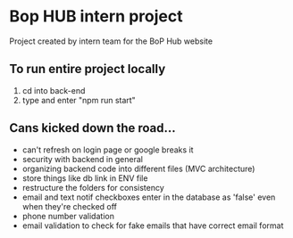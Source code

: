 # Bop HUB intern project
Project created by intern team for the BoP Hub website

## To run entire project locally
1. cd into back-end
2. type and enter "npm run start"

## Cans kicked down the road...
* can't refresh on login page or google breaks it
* security with backend in general
* organizing backend code into different files (MVC architecture)
* store things like db link in ENV file
* restructure the folders for consistency
* email and text notif checkboxes enter in the database as 'false' even when they're checked off
* phone number validation
* email validation to check for fake emails that have correct email format
